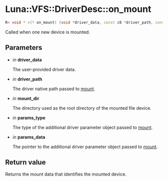 # Luna::VFS::DriverDesc::on_mount

```c++
R< void * >(* on_mount) (void *driver_data, const c8 *driver_path, const Path &mount_dir, typeinfo_t params_type, void *params_data)
```

Called when one new device is mounted. 



## Parameters
* *in* **driver_data**

    The user-provided driver data. 

* *in* **driver_path**

    The driver native path passed to [mount](group___v_f_s_1gae1cf8ad449c3f0db2956b7d81eba02a1.md). 

* *in* **mount_dir**

    The directory used as the root directory of the mounted file device. 

* *in* **params_type**

    The type of the additional driver parameter object passed to [mount](group___v_f_s_1gae1cf8ad449c3f0db2956b7d81eba02a1.md). 

* *in* **params_data**

    The pointer to the additional driver parameter object passed to [mount](group___v_f_s_1gae1cf8ad449c3f0db2956b7d81eba02a1.md). 

## Return value
Returns the mount data that identifies the mounted device. 


